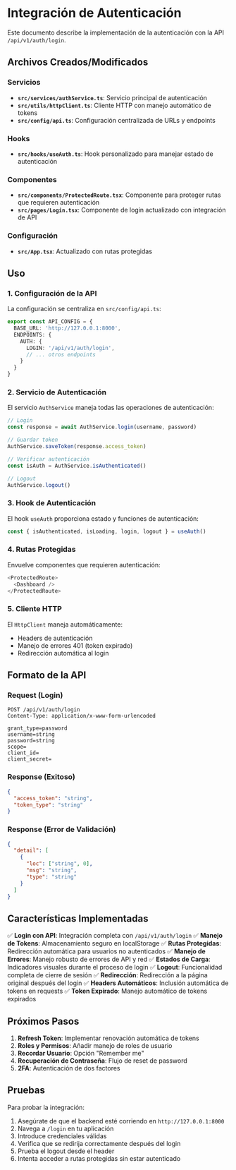 # Integración de Autenticación

Este documento describe la implementación de la autenticación con la API `/api/v1/auth/login`.

## Archivos Creados/Modificados

### Servicios
- **`src/services/authService.ts`**: Servicio principal de autenticación
- **`src/utils/httpClient.ts`**: Cliente HTTP con manejo automático de tokens
- **`src/config/api.ts`**: Configuración centralizada de URLs y endpoints

### Hooks
- **`src/hooks/useAuth.ts`**: Hook personalizado para manejar estado de autenticación

### Componentes
- **`src/components/ProtectedRoute.tsx`**: Componente para proteger rutas que requieren autenticación
- **`src/pages/Login.tsx`**: Componente de login actualizado con integración de API

### Configuración
- **`src/App.tsx`**: Actualizado con rutas protegidas

## Uso

### 1. Configuración de la API

La configuración se centraliza en `src/config/api.ts`:

```typescript
export const API_CONFIG = {
  BASE_URL: 'http://127.0.0.1:8000',
  ENDPOINTS: {
    AUTH: {
      LOGIN: '/api/v1/auth/login',
      // ... otros endpoints
    }
  }
}
```

### 2. Servicio de Autenticación

El servicio `AuthService` maneja todas las operaciones de autenticación:

```typescript
// Login
const response = await AuthService.login(username, password)

// Guardar token
AuthService.saveToken(response.access_token)

// Verificar autenticación
const isAuth = AuthService.isAuthenticated()

// Logout
AuthService.logout()
```

### 3. Hook de Autenticación

El hook `useAuth` proporciona estado y funciones de autenticación:

```typescript
const { isAuthenticated, isLoading, login, logout } = useAuth()
```

### 4. Rutas Protegidas

Envuelve componentes que requieren autenticación:

```typescript
<ProtectedRoute>
  <Dashboard />
</ProtectedRoute>
```

### 5. Cliente HTTP

El `HttpClient` maneja automáticamente:
- Headers de autenticación
- Manejo de errores 401 (token expirado)
- Redirección automática al login

## Formato de la API

### Request (Login)
```
POST /api/v1/auth/login
Content-Type: application/x-www-form-urlencoded

grant_type=password
username=string
password=string
scope=
client_id=
client_secret=
```

### Response (Exitoso)
```json
{
  "access_token": "string",
  "token_type": "string"
}
```

### Response (Error de Validación)
```json
{
  "detail": [
    {
      "loc": ["string", 0],
      "msg": "string",
      "type": "string"
    }
  ]
}
```

## Características Implementadas

✅ **Login con API**: Integración completa con `/api/v1/auth/login`
✅ **Manejo de Tokens**: Almacenamiento seguro en localStorage
✅ **Rutas Protegidas**: Redirección automática para usuarios no autenticados
✅ **Manejo de Errores**: Manejo robusto de errores de API y red
✅ **Estados de Carga**: Indicadores visuales durante el proceso de login
✅ **Logout**: Funcionalidad completa de cierre de sesión
✅ **Redirección**: Redirección a la página original después del login
✅ **Headers Automáticos**: Inclusión automática de tokens en requests
✅ **Token Expirado**: Manejo automático de tokens expirados

## Próximos Pasos

1. **Refresh Token**: Implementar renovación automática de tokens
2. **Roles y Permisos**: Añadir manejo de roles de usuario
3. **Recordar Usuario**: Opción "Remember me"
4. **Recuperación de Contraseña**: Flujo de reset de password
5. **2FA**: Autenticación de dos factores

## Pruebas

Para probar la integración:

1. Asegúrate de que el backend esté corriendo en `http://127.0.0.1:8000`
2. Navega a `/login` en tu aplicación
3. Introduce credenciales válidas
4. Verifica que se redirija correctamente después del login
5. Prueba el logout desde el header
6. Intenta acceder a rutas protegidas sin estar autenticado
